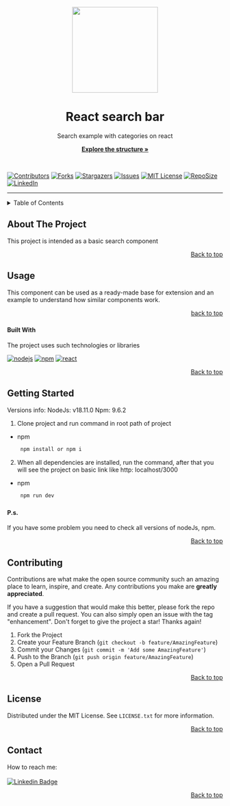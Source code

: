 <a name="readme-top"></a>


<div id="header" align="center">
  <img src="https://media.giphy.com/media/qWx2HOKOWhcHDMFyR8/giphy.gif" width="200"/>
</div>

<h1 align="center">React search bar</h1>

<p align="center">Search example with categories on react</p>

<p align="center">
  <a href="https://github.com/thekirilltaran/vue-nuxt_slots-partners"><strong>Explore the structure »</strong></a>
</p>

<br>


[![Contributors][contributors-shield]][contributors-url]
[![Forks][forks-shield]][forks-url]
[![Stargazers][stars-shield]][stars-url]
[![Issues][issues-shield]][issues-url]
[![MIT License][license-shield]][license-url]
[![RepoSize][repo-size]][repo-size]
[![LinkedIn][linkedin-shield]][linkedin-url]

---

<!-- TABLE OF CONTENTS -->
<details>
  <summary>Table of Contents</summary>
  <ol>
    <li>
      <a href="#about-the-project">About The Project</a>
      <ul>
        <li><a href="#built-with">Built With</a></li>
      </ul>
    </li>
    <li><a href="#getting-started">Getting Started</a></li>
    <li><a href="#usage">Usage</a></li>
    <li><a href="#contributing">Contributing</a></li>
    <li><a href="#license">License</a></li>
    <li><a href="#contact">Contact</a></li>
  </ol>
</details>


<!-- ABOUT THE PROJECT -->
## About The Project
This project is intended as a basic search component

<p align="right"><a href="#readme-top">Back to top</a></p>


<!-- USAGE -->
## Usage
This component can be used as a ready-made base for extension and an example to understand how similar components work.

<p align="right"><a href="#readme-top">back to top</a></p>



### <h4>Built With</h4>

The project uses such technologies or libraries

[![nodejs][nodejs.com]][nodejs-url]
[![npm][npm.com]][npm-url]
[![react][react.com]][react-url]

<p align="right"><a href="#readme-top">Back to top</a></p>



<!-- GETTING STARTED -->
## Getting Started
Versions info:
NodeJs: v18.11.0
Npm: 9.6.2

1. Clone project and run command in root path of project
* npm

   ```sh
    npm install or npm i
   ```


2. When all dependencies are installed, run the command, after that you will see the project on basic link like http: localhost/3000
* npm

   ```sh
    npm run dev
   ```

### <h4>P.s.</h4>
If you have some problem you need to check all versions of nodeJs, npm.


<p align="right"><a href="#readme-top">Back to top</a></p>


<!-- CONTRIBUTING -->
## Contributing

Contributions are what make the open source community such an amazing place to learn, inspire, and create. Any contributions you make are **greatly appreciated**.

If you have a suggestion that would make this better, please fork the repo and create a pull request. You can also simply open an issue with the tag "enhancement".
Don't forget to give the project a star! Thanks again!

1. Fork the Project
2. Create your Feature Branch (`git checkout -b feature/AmazingFeature`)
3. Commit your Changes (`git commit -m 'Add some AmazingFeature'`)
4. Push to the Branch (`git push origin feature/AmazingFeature`)
5. Open a Pull Request

<p align="right"><a href="#readme-top">Back to top</a></p>



<!-- LICENSE -->
## License

Distributed under the MIT License. See `LICENSE.txt` for more information.

<p align="right"><a href="#readme-top">Back to top</a></p>



<!-- CONTACT -->
## Contact

How to reach me:<br><br>
[![Linkedin Badge](https://img.shields.io/badge/-KirillTaran-blue?style=flat&logo=Linkedin&logoColor=white)](https://www.linkedin.com/in/kirill-taran/)





<!-- MARKDOWN LINKS & IMAGES -->
[contributors-shield]: https://img.shields.io/github/contributors/thekirilltaran/react_search-bar.svg?style=for-the-badge
[contributors-url]: https://github.com/thekirilltaran/react_search-bar/graphs/contributors

[repo-size]: https://img.shields.io/github/repo-size/thekirilltaran/react_search-bar?style=for-the-badge

[forks-shield]: https://img.shields.io/github/forks/thekirilltaran/react_search-bar.svg?style=for-the-badge
[forks-url]: https://github.com/thekirilltaran/react_search-bar/network/members
[stars-shield]: https://img.shields.io/github/stars/thekirilltaran/react_search-bar.svg?style=for-the-badge
[stars-url]: https://github.com/thekirilltaran/react_search-bar/stargazers
[issues-shield]: https://img.shields.io/github/issues/thekirilltaran/react_search-bar.svg?style=for-the-badge
[issues-url]: https://github.com/thekirilltaran/react_search-bar/issues
[license-shield]: https://img.shields.io/github/license/thekirilltaran/react_search-bar.svg?style=for-the-badge
[license-url]: https://github.com/thekirilltaran/react_search-bar/blob/master/LICENSE.txt
[linkedin-shield]: https://img.shields.io/badge/-LinkedIn-black.svg?style=for-the-badge&logo=linkedin&colorB=555
[linkedin-url]: https://linkedin.com/in/kirill-taran


[nodejs.com]: https://img.shields.io/badge/Node.js-046e01?style=for-the-badge&logo=nodedotjs&logoColor=white
[nodejs-url]: https://nodejs.org/en

[npm.com]: https://img.shields.io/badge/npm.js-c13635?style=for-the-badge&logo=npm&logoColor=white
[npm-url]: https://www.npmjs.com/

[react.com]: https://img.shields.io/badge/React.js-1c1c1c?style=for-the-badge&logo=react&logoColor=00d9ff
[react-url]: https://react.dev/


<p align="right"><a href="#readme-top">Back to top</a></p>

